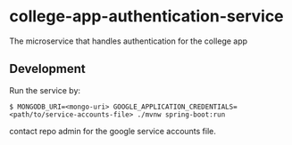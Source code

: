 # college-app-authentication-service
The microservice that handles authentication for the college app

## Development
Run the service by:

```
$ MONGODB_URI=<mongo-uri> GOOGLE_APPLICATION_CREDENTIALS=<path/to/service-accounts-file> ./mvnw spring-boot:run
```

contact repo admin for the google service accounts file.
